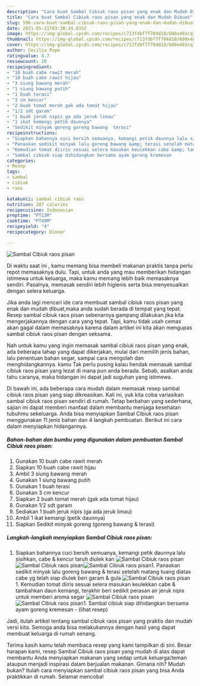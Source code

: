 ```yaml
---
description: "Cara buat Sambal Cibiuk raos pisan yang enak dan Mudah Dibuat"
title: "Cara buat Sambal Cibiuk raos pisan yang enak dan Mudah Dibuat"
slug: 596-cara-buat-sambal-cibiuk-raos-pisan-yang-enak-dan-mudah-dibuat
date: 2021-05-21T03:38:24.835Z
image: https://img-global.cpcdn.com/recipes/c713fdbf7f704d10/680x482cq70/sambal-cibiuk-raos-pisan-foto-resep-utama.jpg
thumbnail: https://img-global.cpcdn.com/recipes/c713fdbf7f704d10/680x482cq70/sambal-cibiuk-raos-pisan-foto-resep-utama.jpg
cover: https://img-global.cpcdn.com/recipes/c713fdbf7f704d10/680x482cq70/sambal-cibiuk-raos-pisan-foto-resep-utama.jpg
author: Cecilia Pope
ratingvalue: 4.7
reviewcount: 10
recipeingredient:
- "10 buah cabe rawit merah"
- "10 buah cabe rawit hijau"
- "3 siung bawang merah"
- "1 siung bawang putih"
- "1 buah terasi"
- "3 cm kencur"
- "2 buah tomat merah gak ada tomat hijau"
- "1/2 sdt garam"
- "1 buah jeruk nipis ga ada jeruk limau"
- "1 ikat kemangi petik daunnya"
- "Sedikit minyak goreng goreng bawang  terasi"
recipeinstructions:
- "Siapkan bahannya cuci bersih semuanya, kemangi petik daunnya lalu sisihkan, cabe &amp; kencur taruh diulek kan"
- "Panaskan sedikit minyak lalu goreng bawang &amp; terasi setelah matang tuang diatas cabe yg telah siap diulek beri garam &amp; gula"
- "Kemudian tomat diiris sesuai selera masukan keulekkan cabe &amp; tambahkan daun kemangi, terakhir beri sedikit perasan air jeruk nipis untuk memberi aroma segar"
- "Sambal cibiuk siap dihidangkan bersama ayam goreng kremesan           (lihat resep)"
categories:
- Resep
tags:
- sambal
- cibiuk
- raos

katakunci: sambal cibiuk raos 
nutrition: 287 calories
recipecuisine: Indonesian
preptime: "PT13M"
cooktime: "PT49M"
recipeyield: "4"
recipecategory: Dinner

---
```



![Sambal Cibiuk raos pisan](https://img-global.cpcdn.com/recipes/c713fdbf7f704d10/680x482cq70/sambal-cibiuk-raos-pisan-foto-resep-utama.jpg)

Di waktu  saat ini , kamu memang bisa membeli makanan praktis tanpa perlu repot memasaknya dulu. Tapi, untuk anda yang mau memberikan hidangan istimewa untuk keluarga, maka kamu memang lebih baik memasaknya sendiri. Pasalnya, memasak sendiri lebih higienis serta bisa menyesuaikan dengan selera keluarga.

Jika anda lagi mencari ide cara membuat sambal cibiuk raos pisan yang enak dan mudah dibuat,maka anda sudah berada di tempat yang tepat. Resep sambal cibiuk raos pisan  sebenarnya gampang dilakukan jika kita mengerjakannya dengan cara yang tepat. Tapi, kamu tidak usah cemas akan gagal dalam memasaknya 
karena dalam artikel ini kita akan mengupas sambal cibiuk raos pisan dengan seksama.  



Nah untuk kamu yang ingin memasak sambal cibiuk raos pisan yang enak, ada beberapa tahap yang dapat dikerjakan, mulai dari memilih jenis bahan, lalu penentuan bahan segar, sampai cara mengolah dan menghidangkannya. kamu Tak perlu pusing kalau hendak memasak sambal cibiuk raos pisan yang lezat di mana pun anda berada. Sebab, asalkan anda  tahu caranya, maka hidangan ini dapat jadi suguhan yang istimewa.

Di bawah ini, ada beberapa cara mudah dalam memasak resep sambal cibiuk raos pisan yang siap dikreasikan. Kali ini, yuk kita coba variasikan sambal cibiuk raos pisan sendiri di rumah. Tetap berbahan yang sederhana, sajian ini dapat memberi manfaat dalam membantu menjaga kesehatan tubuhmu sekeluarga. Anda bisa menyiapkan Sambal Cibiuk raos pisan menggunakan 11 jenis bahan dan 4 langkah pembuatan. Berikut ini cara dalam menyiapkan hidangannya.

<!--inarticleads1-->

##### Bahan-bahan dan bumbu yang digunakan dalam pembuatan Sambal Cibiuk raos pisan:

1. Gunakan 10 buah cabe rawit merah
1. Siapkan 10 buah cabe rawit hijau
1. Ambil 3 siung bawang merah
1. Gunakan 1 siung bawang putih
1. Gunakan 1 buah terasi
1. Gunakan 3 cm kencur
1. Siapkan 2 buah tomat merah (gak ada tomat hijau)
1. Gunakan 1/2 sdt garam
1. Sediakan 1 buah jeruk nipis (ga ada jeruk limau)
1. Ambil 1 ikat kemangi (petik daunnya)
1. Siapkan Sedikit minyak goreng (goreng bawang &amp; terasi)




<!--inarticleads2-->

##### Langkah-langkah menyiapkan Sambal Cibiuk raos pisan:

1. Siapkan bahannya cuci bersih semuanya, kemangi petik daunnya lalu sisihkan, cabe &amp; kencur taruh diulek kan
<img src="https://img-global.cpcdn.com/steps/976166635ebd8933/160x128cq70/sambal-cibiuk-raos-pisan-langkah-memasak-1-foto.jpg" alt="Sambal Cibiuk raos pisan"><img src="https://img-global.cpcdn.com/steps/7b4cc85ae1f33d2f/160x128cq70/sambal-cibiuk-raos-pisan-langkah-memasak-1-foto.jpg" alt="Sambal Cibiuk raos pisan"><img src="https://img-global.cpcdn.com/steps/454df41b38a1c808/160x128cq70/sambal-cibiuk-raos-pisan-langkah-memasak-1-foto.jpg" alt="Sambal Cibiuk raos pisan">1. Panaskan sedikit minyak lalu goreng bawang &amp; terasi setelah matang tuang diatas cabe yg telah siap diulek beri garam &amp; gula
<img src="//assets-global.cpcdn.com/assets/icons/button_play-2c75c40dde080a61004c1f40b05d8f140eaff45d7e9e6481dc71c63d2e7c4909.png" alt="Sambal Cibiuk raos pisan">1. Kemudian tomat diiris sesuai selera masukan keulekkan cabe &amp; tambahkan daun kemangi, terakhir beri sedikit perasan air jeruk nipis untuk memberi aroma segar
<img src="//assets-global.cpcdn.com/assets/icons/button_play-2c75c40dde080a61004c1f40b05d8f140eaff45d7e9e6481dc71c63d2e7c4909.png" alt="Sambal Cibiuk raos pisan"><img src="//assets-global.cpcdn.com/assets/icons/button_play-2c75c40dde080a61004c1f40b05d8f140eaff45d7e9e6481dc71c63d2e7c4909.png" alt="Sambal Cibiuk raos pisan">1. Sambal cibiuk siap dihidangkan bersama ayam goreng kremesan -           (lihat resep)




Jadi, itulah artikel tentang  sambal cibiuk raos pisan  yang praktis dan mudah versi kita. Semoga anda bisa melakukannya dengan hasil yang dapat membuat keluarga di rumah senang. 

Terima kasih kamu telah membaca resep yang kami tampilkan di sini. Besar harapan kami, resep  Sambal Cibiuk raos pisan yang mudah di atas dapat membantu Anda menyiapkan makanan yang sedap untuk keluarga/teman ataupun menjadi inspirasi dalam berjualan makanan. Gimana nih? Mudah bukan? Itulah cara menyiapkan sambal cibiuk raos pisan yang bisa Anda praktikkan di rumah. Selamat mencoba!

